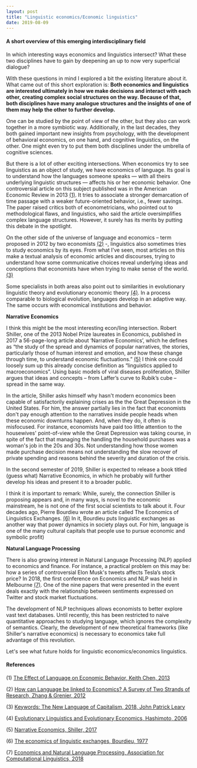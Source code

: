 ```yaml
--- 
layout: post
title: "Linguistic economics/Economic linguistics"
date: 2019-08-09
---
```


#### A short overview of this emerging interdisciplinary field

In which interesting ways economics and linguistics intersect? What these two disciplines have to gain by deepening an up to now very superficial dialogue? 

With these questions in mind I explored a bit the existing literature about it. What came out of this short exploration is: **Both economics and linguistics are interested ultimately in how we make decisions and interact with each other, creating complex social structures on the way. Because of that, both disciplines have many analogue structures and the insights of one of them may help the other to further develop.** 

One can be studied by the point of view of the other, but they also can work together in a more symbiotic way. Additionally, in the last decades, they both gained important new insights from psychology, with the development of behavioral economics, on one hand, and cognitive linguistics, on the other. One might even try to put them both disciplines under the umbrella of cognitive sciences.

But there is a lot of other exciting intersections. When economics try to see linguistics as an object of study, we have economics of language. Its goal is to understand how the languages someone speaks — with all theirs underlying linguistic structures — affects his or her economic behavior. One controversial article on this subject published was in the American Economic Review in 2013 [(1)](#references). It tries to associate a stronger demarcation of time passage with a weaker future-oriented behavior, i.e., fewer savings. The paper raised critics both of econometricians, who pointed out to methodological flaws, and linguistics, who said the article oversimplifies complex language structures. However, it surely has its merits by putting this debate in the spotlight. 

On the other side of the universe of language and economics – term proposed in 2012 by two economists [(2)](#references) -, linguistics also sometimes tries to study economics by its eyes. From what I’ve seen, most articles on this make a textual analysis of economic articles and discourses, trying to understand how some communicative choices reveal underlying ideas and conceptions that economists have when trying to make sense of the world. [(3)](#references)

Some specialists in both areas also point out to similarities in evolutionary linguistic theory and evolutionary economic theory [(4)](#references). In a process comparable to biological evolution, languages develop in an adaptive way. The same occurs with economical institutions and behavior. 

**Narrative Economics** 
 
I think this might be the most interesting econ/ling intersection. Robert Shiller, one of the 2013 Nobel Prize laureates in Economics, published in 2017 a 56-page-long article about ‘Narrative Economics’, which he defines as “the study of the spread and dynamics of popular narratives, the stories, particularly those of human interest and emotion, and how these change through time, to understand economic fluctuations.” [(5)](#references) I think one could loosely sum up this already concise definition as “linguistics applied to macroeconomics”. Using basic models of viral diseases proliferation, Shiller argues that ideas and concepts – from Laffer’s curve to Rubik’s cube – spread in the same way. 

In the article, Shiller asks himself why hasn't modern economics been capable of satisfactorily explaining crises as the the Great Depression in the United States. For him, the answer partially lies in the fact that economists don't pay enough attention to the narratives inside people heads when these economic downturns happen. And, when they do, it often is misfocused. For instance, economists have paid too little attention to the housewives' point-of-view while the Great Depression was taking course, in spite of the fact that managing the handling the household purchases was a woman's job in the 20s and 30s. Not understanding how those women made purchase decision means not understanding the slow recover of private spending and reasons behind the severity and duration of the crisis. 

In the second semester of 2019, Shiller is expected to release a book titled (guess what) Narrative Economics, in which he probably will further develop his ideas and present it to a broader public. 
 
I think it is important to remark: While, surely, the connection Shiller is proposing appears and, in many ways, is novel to the economic mainstream, he is not one of the first social scientists to talk about it. Four decades ago, Pierre Bourdieu wrote an article called The Economics of Linguistics Exchanges. [(6)](#references) In it, Bourdieu puts linguistic exchanges as another way that power dynamics in society plays out. For him, language is one of the many cultural capitals that people use to pursue economic and symbolic profit)

**Natural Language Processing** 

There is also growing interest in Natural Language Processing (NLP) applied to economics and finance. For instance, a practical problem on this may be: how a series of controversial Elon Musk's tweets affects Tesla’s stock price? In 2018, the first conference on Economics and NLP was held in Melbourne [(7)](#references). One of the nine papers that were presented in the event deals exactly with the relationship between sentiments expressed on Twitter and stock market fluctuations. 

The development of NLP techniques allows economists to better explore vast text databases. Until recently, this has been restricted to naive quantitative approaches to studying language, which ignores the complexity of semantics. Clearly, the development of new theoretical frameworks (like Shiller's narrative economics) is necessary to economics take full advantage of this revolution.

Let's see what future holds for linguistic economics/economics linguistics.

#### **References** 

(1) [The Effect of Language on Economic Behavior, Keith Chen, 2013](https://www.anderson.ucla.edu/faculty_pages/keith.chen/papers/LanguageWorkingPaper.pdf)

(2) [How can Language be linked to Economics? A Survey of Two Strands of Research, Zhang & Grenier, 2012](ideas.repec.org/p/ott/wpaper/1206e.html)

(3) [Keywords: The New Language of Capitalism, 2018, John Patrick Leary](https://theoutline.com/post/6739/keywords-book-review-language-of-capitalism?zd=2&zi=2q6vbvhb&fbclid=IwAR1em-rys7DgycPs-V9FMw74ysyNVVx08g8yNNly1g43MoYu14bDXuvHQ38)

(4) [Evolutionary Linguistics and Evolutionary Economics, Hashimoto, 2006](https://link.springer.com/article/10.14441/eier.3.27) 

(5) [Narrative Economics, Shiller, 2017](http://csinvesting.org/wp-content/uploads/2017/01/NarrativeEconomics_preview.pdf)

(6) [The economics of linguistic exchanges, Bourdieu, 1977](https://journals.sagepub.com/doi/abs/10.1177/053901847701600601?journalCode=ssia) 

(7) [Economics and Natural Language Processing, Association for Computational Linguistics, 2018](https://www.aclweb.org/anthology/W18-3100)

